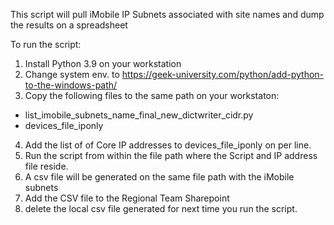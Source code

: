 This script will pull iMobile IP Subnets associated with site names and dump the results on a spreadsheet 

To run the script:

1) Install Python 3.9 on your workstation
2) Change system env. to https://geek-university.com/python/add-python-to-the-windows-path/
3) Copy the following files to the same path on your workstaton:
	
* list_imobile_subnets_name_final_new_dictwriter_cidr.py
* devices_file_iponly

4) Add the list of of Core IP addresses to devices_file_iponly on per line.
5) Run the script from within the file path where the Script and IP address file reside.
6) A csv file will be generated on the same file path with the iMobile subnets
7) Add the CSV file to the Regional Team Sharepoint
8) delete the local csv file generated for next time you run the script.

